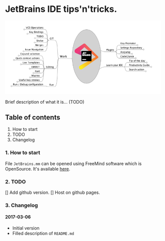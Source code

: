 # JetBrains IDE tips'n'tricks.

![JetBrains IDE mindmap](https://github.com/croogie/jetbrains/blob/master/screenshots/freemind.png?raw=true)

Brief description of what it is... (TODO)

## Table of contents

1. How to start
2. TODO
3. Changelog


### 1. How to start

File `JetBrains.mm` can be opened using FreeMind software which is OpenSource. It's available [here](http://freemind.sourceforge.net/wiki/index.php/Download).


### 2. TODO

[] Add github version.
[] Host on github pages.

### 3. Changelog

#### 2017-03-06

* Initial version
* Filled description of `README.md`
